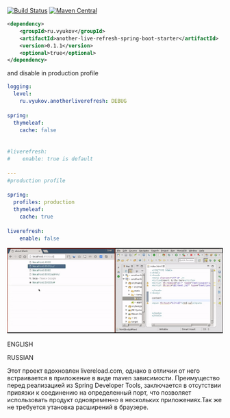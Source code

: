 [![Build Status](https://travis-ci.org/akaGelo/another-live-refresh.svg?branch=master)](https://travis-ci.org/akaGelo/another-live-refresh)
[![Maven Central](https://maven-badges.herokuapp.com/maven-central/ru.vyukov/another-live-refresh/badge.svg)](https://maven-badges.herokuapp.com/maven-central/ru.vyukov/another-live-refresh)

```xml
<dependency>
    <groupId>ru.vyukov</groupId>
    <artifactId>another-live-refresh-spring-boot-starter</artifactId>
    <version>0.1.1</version>
    <optional>true</optional>
</dependency>

```

and disable in production profile
```yml
logging:
  level:
    ru.vyukov.anotherliverefresh: DEBUG

spring:
  thymeleaf:
    cache: false


#liverefresh:
#    enable: true is default
  
---
#production profile
 
spring:
  profiles: production
  thymeleaf:
    cache: true

liverefresh:
    enable: false

```

![demo gif](https://raw.githubusercontent.com/akaGelo/another-live-refresh/master/demo.gif)

ENGLISH



RUSSIAN



Этот проект вдохновлен livereload.com, однако в отличии от него встраивается в приложение в виде maven зависимости.
Преимущество перед реализацией из Spring Developer Tools, заключается в отсутствии привязки к соединению на определенный порт, что позволяет использовать продукт одновременно в нескольких приложениях.Так же не требуется утановка расширений в браузере.



